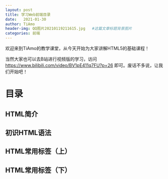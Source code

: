 ```yaml
---
layout: post
title: 学习Web前端目录
date:   2021-01-30
author: TiAmo
header-img: QQ图片20210119211615.jpg   #这篇文章标题背景图片
categories: 前端
---
```

欢迎来到TiAmo的教学课堂，从今天开始为大家讲解HTML5的基础课程！

当然大家也可以去B站进行视频版的学习，访问 https://www.bilibili.com/video/BV1pE411q7FU?p=26 即可。废话不多说，让我们开始吧！

# 目录
## HTML简介
## 初识HTML语法
## HTML常用标签（上）
## HTML常用标签（下）
